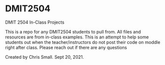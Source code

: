 # DMIT2504
DMIT 2504 In-Class Projects


<p>This is a repo for any DMIT2504 students to pull from. All files and resources are from in-class examples. This is an attempt to help some students out when the teacher/instructors do not post their code on moddle right after class. Please reach out if there are any questions</p>

<footer>Created by Chris Small. Sept 20, 2021.</footer>
